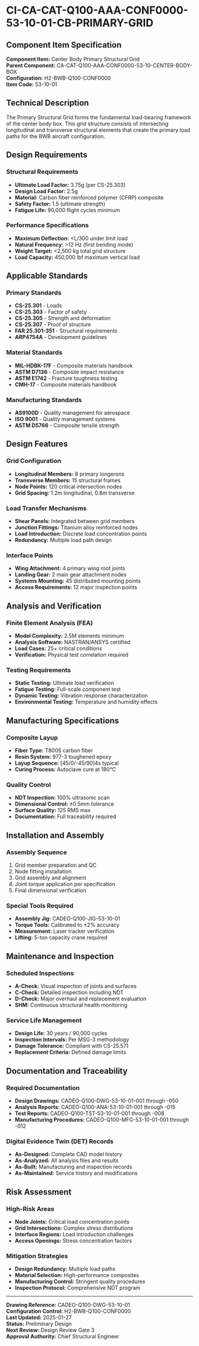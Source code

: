 # CI-CA-CAT-Q100-AAA-CONF0000-53-10-01-CB-PRIMARY-GRID

## Component Item Specification

**Component Item:** Center Body Primary Structural Grid  
**Parent Component:** CA-CAT-Q100-AAA-CONF0000-53-10-CENTER-BODY-BOX  
**Configuration:** H2-BWB-Q100-CONF0000  
**Item Code:** 53-10-01  

## Technical Description

The Primary Structural Grid forms the fundamental load-bearing framework of the center body box. This grid structure consists of intersecting longitudinal and transverse structural elements that create the primary load paths for the BWB aircraft configuration.

## Design Requirements

### Structural Requirements
- **Ultimate Load Factor:** 3.75g (per CS-25.303)
- **Design Load Factor:** 2.5g 
- **Material:** Carbon fiber reinforced polymer (CFRP) composite
- **Safety Factor:** 1.5 (ultimate strength)
- **Fatigue Life:** 90,000 flight cycles minimum

### Performance Specifications
- **Maximum Deflection:** <L/300 under limit load
- **Natural Frequency:** >12 Hz (first bending mode)
- **Weight Target:** <2,500 kg total grid structure
- **Load Capacity:** 450,000 lbf maximum vertical load

## Applicable Standards

### Primary Standards
- **CS-25.301** - Loads
- **CS-25.303** - Factor of safety  
- **CS-25.305** - Strength and deformation
- **CS-25.307** - Proof of structure
- **FAR 25.301-351** - Structural requirements
- **ARP4754A** - Development guidelines

### Material Standards
- **MIL-HDBK-17F** - Composite materials handbook
- **ASTM D7136** - Composite impact resistance
- **ASTM E1742** - Fracture toughness testing
- **CMH-17** - Composite materials handbook

### Manufacturing Standards
- **AS9100D** - Quality management for aerospace
- **ISO 9001** - Quality management systems
- **ASTM D5766** - Composite tensile strength

## Design Features

### Grid Configuration
- **Longitudinal Members:** 8 primary longerons
- **Transverse Members:** 15 structural frames  
- **Node Points:** 120 critical intersection nodes
- **Grid Spacing:** 1.2m longitudinal, 0.8m transverse

### Load Transfer Mechanisms
- **Shear Panels:** Integrated between grid members
- **Junction Fittings:** Titanium alloy reinforced nodes
- **Load Introduction:** Discrete load concentration points
- **Redundancy:** Multiple load path design

### Interface Points
- **Wing Attachment:** 4 primary wing root joints
- **Landing Gear:** 2 main gear attachment nodes
- **Systems Mounting:** 45 distributed mounting points
- **Access Requirements:** 12 major inspection points

## Analysis and Verification

### Finite Element Analysis (FEA)
- **Model Complexity:** 2.5M elements minimum
- **Analysis Software:** NASTRAN/ANSYS certified
- **Load Cases:** 25+ critical conditions
- **Verification:** Physical test correlation required

### Testing Requirements
- **Static Testing:** Ultimate load verification
- **Fatigue Testing:** Full-scale component test
- **Dynamic Testing:** Vibration response characterization
- **Environmental Testing:** Temperature and humidity effects

## Manufacturing Specifications

### Composite Layup
- **Fiber Type:** T800S carbon fiber
- **Resin System:** 977-3 toughened epoxy
- **Layup Sequence:** [45/0/-45/90]4s typical
- **Curing Process:** Autoclave cure at 180°C

### Quality Control
- **NDT Inspection:** 100% ultrasonic scan
- **Dimensional Control:** ±0.5mm tolerance
- **Surface Quality:** 125 RMS max
- **Documentation:** Full traceability required

## Installation and Assembly

### Assembly Sequence
1. Grid member preparation and QC
2. Node fitting installation
3. Grid assembly and alignment
4. Joint torque application per specification
5. Final dimensional verification

### Special Tools Required
- **Assembly Jig:** CADEO-Q100-JIG-53-10-01
- **Torque Tools:** Calibrated to ±2% accuracy
- **Measurement:** Laser tracker verification
- **Lifting:** 5-ton capacity crane required

## Maintenance and Inspection

### Scheduled Inspections
- **A-Check:** Visual inspection of joints and surfaces
- **C-Check:** Detailed inspection including NDT
- **D-Check:** Major overhaul and replacement evaluation
- **SHM:** Continuous structural health monitoring

### Service Life Management
- **Design Life:** 30 years / 90,000 cycles
- **Inspection Intervals:** Per MSG-3 methodology
- **Damage Tolerance:** Compliant with CS-25.571
- **Replacement Criteria:** Defined damage limits

## Documentation and Traceability

### Required Documentation
- **Design Drawings:** CADEO-Q100-DWG-53-10-01-001 through -050
- **Analysis Reports:** CADEO-Q100-ANA-53-10-01-001 through -015
- **Test Reports:** CADEO-Q100-TST-53-10-01-001 through -008
- **Manufacturing Procedures:** CADEO-Q100-MFG-53-10-01-001 through -012

### Digital Evidence Twin (DET) Records
- **As-Designed:** Complete CAD model history
- **As-Analyzed:** All analysis files and results
- **As-Built:** Manufacturing and inspection records
- **As-Maintained:** Service history and modifications

## Risk Assessment

### High-Risk Areas
- **Node Joints:** Critical load concentration points
- **Grid Intersections:** Complex stress distributions
- **Interface Regions:** Load introduction challenges
- **Access Openings:** Stress concentration factors

### Mitigation Strategies
- **Design Redundancy:** Multiple load paths
- **Material Selection:** High-performance composites
- **Manufacturing Control:** Stringent quality procedures
- **Inspection Protocol:** Comprehensive NDT program

---

**Drawing Reference:** CADEO-Q100-DWG-53-10-01  
**Configuration Control:** H2-BWB-Q100-CONF0000  
**Last Updated:** 2025-01-27  
**Status:** Preliminary Design  
**Next Review:** Design Review Gate 3  
**Approval Authority:** Chief Structural Engineer